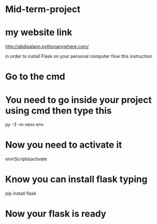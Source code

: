# Mid-term-project 
# my website link
http://abdisalann.pythonanywhere.com/


in order to install Flask on your personal computer flow this instruction

# Go to the cmd 
# You need to go inside your project using cmd then  type this 
 py -3 -m venv env
# Now you need to activate it
 env\Scripts\activate
# Know you can install flask typing 
 pip install flask
# Now your flask is ready
